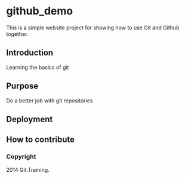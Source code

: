 # github_demo
This is a simple website project for showing how to use Git and Github together.
## Introduction
Learning the basics of git
## Purpose
Do a better job with git repositories
## Deployment
## How to contribute
### Copyright
2014 Git.Training.
